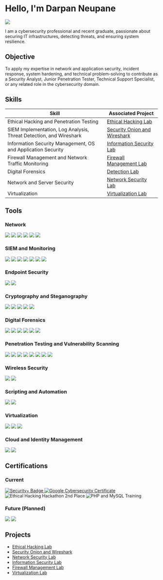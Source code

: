 # Hello, I'm Darpan Neupane
<a href="https://linkedin.com/darpanne"><img src="https://img.shields.io/badge/-LinkedIn-0072b1?&style=for-the-badge&logo=linkedin&logoColor=white" /></a>

I am a cybersecurity professional and recent graduate, passionate about securing IT infrastructures, detecting threats, and ensuring system resilience.

## Objective
To apply my expertise in network and application security, incident response, system hardening, and technical problem-solving to contribute as a Security Analyst, Junior Penetration Tester, Technical Support Specialist, or any related role in the cybersecurity domain.

## Skills
| Skill                                         | Associated Project         |
|-----------------------------------------------|----------------------------|
| Ethical Hacking and Penetration Testing                                                  | <a href="https://github.com/darpanne/Ethical-Hacking-Lab/blob/main/README.md">Ethical Hacking Lab</a>|
| SIEM Implementation, Log Analysis, Threat Detection, and Wireshark                       | <a href="https://github.com/darpanne/Security-Onion">Security Onion and Wireshark</a>|
| Information Security Management, OS and Application Security                             | <a href="https://github.com/darpanneupane/information-security-lab">Information Security Lab</a>|
| Firewall Management and Network Traffic Monitoring                                       | <a href="https://github.com/darpanneupane/firewall-management-lab">Firewall Management Lab</a>|
| Digital Forensics                                                                        | <a href="https://github.com/darpanne/Security-Onion">Detection Lab</a>|
| Network and Server Security                                                              | <a href="https://github.com/darpanneupane/network-security-lab">Network Security Lab</a>|
| Virtualization                                                                           | <a href="https://github.com/darpanneupane/virtualization-lab">Virtualization Lab</a>|


## Tools

### Network
<div>
    <img src="https://img.shields.io/badge/-Wireshark-1679A7?&style=for-the-badge&logo=Wireshark&logoColor=white" />
    <img src="https://img.shields.io/badge/-Cisco_ASA-0069D9?&style=for-the-badge&logo=Cisco&logoColor=white" />
    <img src="https://img.shields.io/badge/-Palo_Alto-FF4F4F?&style=for-the-badge&logo=Palo-Alto-Networks&logoColor=white" />
    <img src="https://img.shields.io/badge/-pfSense-0F8EDD?&style=for-the-badge&logo=pfSense&logoColor=white" />
    <img src="https://img.shields.io/badge/-Nmap-2E86C1?&style=for-the-badge&logo=Nmap&logoColor=white" />
    <img src="https://img.shields.io/badge/-Ekahau_Heat_Mapper-FF6F61?&style=for-the-badge&logo=Ekahau&logoColor=white" />
</div>

### SIEM and Monitoring
<div>
    <img src="https://img.shields.io/badge/-Security_Onion-007A33?&style=for-the-badge&logo=Security-Onion&logoColor=white" />
    <img src="https://img.shields.io/badge/-SGUIL-00FF7F?&style=for-the-badge&logo=SGUIL&logoColor=white" />
    <img src="https://img.shields.io/badge/-Squert-20B2AA?&style=for-the-badge&logo=Squert&logoColor=white" />
    <img src="https://img.shields.io/badge/-Kibana-005571?&style=for-the-badge&logo=Kibana&logoColor=white" />
    <img src="https://img.shields.io/badge/-Logstash-00CED1?&style=for-the-badge&logo=Logstash&logoColor=white" />
    <img src="https://img.shields.io/badge/-Elasticsearch-005571?&style=for-the-badge&logo=Elasticsearch&logoColor=white" />
    <img src="https://img.shields.io/badge/-Splunk-000000?&style=for-the-badge&logo=Splunk&logoColor=white" />
</div>

### Endpoint Security
<div>
    <img src="https://img.shields.io/badge/-Microsoft_Defender_for_Endpoint-00A4EF?&style=for-the-badge&logo=Microsoft&logoColor=white" />
    <img src="https://img.shields.io/badge/-BitLocker-0078D4?&style=for-the-badge&logo=Windows&logoColor=white" />
</div>

### Cryptography and Steganography
<div>
    <img src="https://img.shields.io/badge/-OpenSSL-721817?&style=for-the-badge&logo=OpenSSL&logoColor=white" />
    <img src="https://img.shields.io/badge/-GPG-0099CC?&style=for-the-badge&logo=GNU-Privacy-Guard&logoColor=white" />
    <img src="https://img.shields.io/badge/-Hashcat-FF0000?&style=for-the-badge&logo=Hashcat&logoColor=white" />
    <img src="https://img.shields.io/badge/-Steghide-556B2F?&style=for-the-badge&logo=Steghide&logoColor=white" />
    <img src="https://img.shields.io/badge/-Cain_&_Abel-8A2BE2?&style=for-the-badge&logo=Cain&logoColor=white" />
</div>

### Digital Forensics
<div>
    <img src="https://img.shields.io/badge/-WinHex-2E8B57?&style=for-the-badge&logo=WinHex&logoColor=white" />
    <img src="https://img.shields.io/badge/-Felix-8A2BE2?&style=for-the-badge&logo=Felix&logoColor=white" />
    <img src="https://img.shields.io/badge/-Velociraptor-4B275F?&style=for-the-badge&logo=Velociraptor&logoColor=white" />
    <img src="https://img.shields.io/badge/-Magnet_Axiom-FF8C00?&style=for-the-badge&logo=Magnet&logoColor=white" />
    <img src="https://img.shields.io/badge/-ProDiscover-4169E1?&style=for-the-badge&logo=ProDiscover&logoColor=white" />
    <img src="https://img.shields.io/badge/-OSForensics-6A5ACD?&style=for-the-badge&logo=OSForensics&logoColor=white" />
</div>

### Penetration Testing and Vulnerability Scanning
<div>
    <img src="https://img.shields.io/badge/-Metasploit_Framework-800080?&style=for-the-badge&logo=Metasploit&logoColor=white" />
    <img src="https://img.shields.io/badge/-Msfvenom-8A2BE2?&style=for-the-badge&logo=Metasploit&logoColor=white" />
    <img src="https://img.shields.io/badge/-Burp_Suite-FF7F50?&style=for-the-badge&logo=Burp-Suite&logoColor=white" />
    <img src="https://img.shields.io/badge/-John_the_Ripper-4B0082?&style=for-the-badge&logo=John-The-Ripper&logoColor=white" />
    <img src="https://img.shields.io/badge/-OpenVAS-00A99D?&style=for-the-badge&logo=OpenVAS&logoColor=white" />
    <img src="https://img.shields.io/badge/-SQLmap-FF4500?&style=for-the-badge&logo=SQLmap&logoColor=white" />
    <img src="https://img.shields.io/badge/-OWASP_ZAP-FF4500?&style=for-the-badge&logo=OWASP-ZAP&logoColor=white" />
    <img src="https://img.shields.io/badge/-Wpscan-4682B4?&style=for-the-badge&logo=Wpscan&logoColor=white" />
</div>

### Wireless Security
<div>
    <img src="https://img.shields.io/badge/-Aircrack_ng-20B2AA?&style=for-the-badge&logo=Aircrack-ng&logoColor=white" />
    <img src="https://img.shields.io/badge/-Cowpatty-4682B4?&style=for-the-badge&logo=Cowpatty&logoColor=white" />
</div>

### Scripting and Automation
<div>
    <img src="https://img.shields.io/badge/-Python-FFD343?&style=for-the-badge&logo=Python&logoColor=black" />
    <img src="https://img.shields.io/badge/-Bash_Scripting-4EAA25?&style=for-the-badge&logo=GNU-Bash&logoColor=white" />
</div>

### Virtualization
<div>
    <img src="https://img.shields.io/badge/-VMware-607078?&style=for-the-badge&logo=VMware&logoColor=white" />
    <img src="https://img.shields.io/badge/-Hyper_V-0078D4?&style=for-the-badge&logo=Microsoft&logoColor=white" />
    <img src="https://img.shields.io/badge/-Kali_Linux-557C94?&style=for-the-badge&logo=Kali-Linux&logoColor=white" />
</div>

### Cloud and Identity Management
<div>
    <img src="https://img.shields.io/badge/-Azure-0089D6?&style=for-the-badge&logo=Microsoft-Azure&logoColor=white" />
    <img src="https://img.shields.io/badge/-Active_Directory-0078D4?&style=for-the-badge&logo=Windows&logoColor=white" />
</div>

## Certifications

### Current
<div>
    <!-- Security+ Badge with Credly Link -->
    <a href="https://www.credly.com/badges/7613f722-45d2-46fa-9e2c-3a19e9edbecf" target="_blank">
        <img src="https://img.shields.io/badge/-Security%2B-FF0000?&style=for-the-badge&logo=CompTIA&logoColor=white" alt="Security+ Badge" />
    </a>
    <!-- Other Badges -->
    <a href="https://www.credly.com/badges/b62a5e55-620e-479b-82e5-0e435298e9ac" target="_blank">  
        <img src="https://img.shields.io/badge/-Google_Cybersecurity_Certificate-4285F4?&style=for-the-badge&logo=Google&logoColor=white" alt="Google Cybersecurity Certificate" />
    </a>
    <img src="https://img.shields.io/badge/-Ethical_Hacking_Hackathon_2nd_Place-6A0DAD?&style=for-the-badge&logo=Hackathon&logoColor=white" alt="Ethical Hacking Hackathon 2nd Place" />
    <img src="https://img.shields.io/badge/-PHP_and_MySQL_Training-FFD700?&style=for-the-badge&logo=PHP&logoColor=white" alt="PHP and MySQL Training" />
</div>


### Future (Planned)
<div>
    <img src="https://img.shields.io/badge/-PenTest%2B_(Planned)-00A1D6?&style=for-the-badge&logo=CompTIA&logoColor=white" />
    <img src="https://img.shields.io/badge/-CISSP_(Planned)-0033A0?&style=for-the-badge&logo=(ISC)%C2%B2&logoColor=white" />
</div>

## Projects
- <a href="https://github.com/darpanne/Ethical-Hacking-Lab/blob/main/README.md">Ethical Hacking Lab</a>
- <a href="https://github.com/darpanne/Security-Onion">Security Onion and Wireshark</a>
- <a href="https://github.com/darpanneupane/network-security-lab">Network Security Lab</a>
- <a href="https://github.com/darpanneupane/information-security-lab">Information Security Lab</a>
- <a href="https://github.com/darpanneupane/firewall-management-lab">Firewall Management Lab</a>
- <a href="https://github.com/darpanneupane/virtualization-lab">Virtualization Lab</a>

